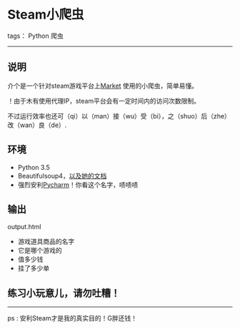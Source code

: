 # Steam小爬虫

tags： Python 爬虫

---

## 说明 
介个是一个针对steam游戏平台上[Market](http://steamcommunity.com/market/) 使用的小爬虫，简单易懂。

！由于木有使用代理IP，steam平台会有一定时间内的访问次数限制。

不过运行效率也还可（qi）以（man）接（wu）受（bi），之（shuo）后（zhe）改（wan）良（de）.

## 环境
* Python 3.5
* Beautifulsoup4，[以及她的文档](https://www.crummy.com/software/BeautifulSoup/bs4/doc.zh/)
* 强烈安利[Pycharm](https://www.jetbrains.com/pycharm/)！你看这个名字，啧啧啧


## 输出
output.html

* 游戏道具商品的名字
* 它是哪个游戏的
* 值多少钱
* 挂了多少单

## 练习小玩意儿，请勿吐糟！
***


ps : 安利Steam才是我的真实目的！G胖还钱！
